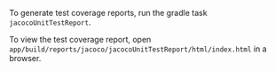 To generate test coverage reports, run the gradle task `jacocoUnitTestReport`.

To view the test coverage report, open `app/build/reports/jacoco/jacocoUnitTestReport/html/index.html` in a browser.